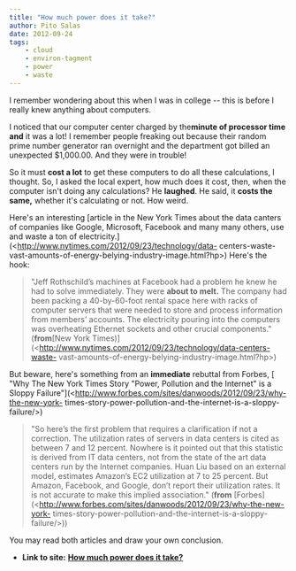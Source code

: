 ```yaml
---
title: "How much power does it take?"
author: Pito Salas
date: 2012-09-24
tags:
    - cloud
    - environ-tagment
    - power
    - waste
---
```


I remember wondering about this when I was in college -- this is before I
really knew anything about computers.

I noticed that our computer center charged by the**minute of processor time
and** it was a lot! I remember people freaking out because their random prime
number generator ran overnight and the department got billed an unexpected
$1,000.00. And they were in trouble!

So it must **cost a lot** to get these computers to do all these calculations,
I thought. So, I asked the local expert, how much does it cost, then, when the
computer isn't doing any calculations? He **laughed**. He said, it **costs the
same,** whether it's calculating or not. How weird.

Here's an interesting [article in the New York Times about the data canters of
companies like Google, Microsoft, Facebook and many many others, use and waste
a ton of electricity.](<http://www.nytimes.com/2012/09/23/technology/data-
centers-waste-vast-amounts-of-energy-belying-industry-image.html?hp>) Here's
the hook:

> "Jeff Rothschild’s machines at Facebook had a problem he knew he had to
> solve immediately. They were **about to melt.** The company had been packing
> a 40-by-60-foot rental space here with racks of computer servers that were
> needed to store and process information from members’ accounts. The
> electricity pouring into the computers was overheating Ethernet sockets and
> other crucial components." (**from**[New York
> Times)](<http://www.nytimes.com/2012/09/23/technology/data-centers-waste-
> vast-amounts-of-energy-belying-industry-image.html?hp>)

But beware, here's something from an **immediate** rebuttal from Forbes, [
"Why The New York Times Story "Power, Pollution and the Internet" is a Sloppy
Failure"](<http://www.forbes.com/sites/danwoods/2012/09/23/why-the-new-york-
times-story-power-pollution-and-the-internet-is-a-sloppy-failure/>)

> "So here’s the first problem that requires a clarification if not a
> correction. The utilization rates of servers in data centers is cited as
> between 7 and 12 percent. Nowhere is it pointed out that this statistic is
> derived from IT data centers, not from the state of the art data centers run
> by the Internet companies. Huan Liu based on an external model, estimates
> Amazon’s EC2 utilization at 7 to 25 percent. But Amazon, Facebook, and
> Google, don’t report their utilization rates. It is not accurate to make
> this implied association." (**from**
> [Forbes](<http://www.forbes.com/sites/danwoods/2012/09/23/why-the-new-york-
> times-story-power-pollution-and-the-internet-is-a-sloppy-failure/>))

You may read both articles and draw your own conclusion.


* **Link to site:** **[How much power does it take?](None)**
